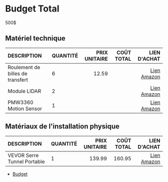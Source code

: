 # Budget Total
500$

## Matériel technique
| DESCRIPTION                     | QUANTITÉ      | PRIX UNITAIRE | COÛT TOTAL | LIEN D'ACHAT |
|:--------------------------------|:--------------|--------------:|-----------:|-------------:|
| Roulement de billes de transfert| 6             | 12.59         |            |[Lien Amazon]()|
| Module LIDAR                    | 2             |               |            |[Lien Amazon]()|
| PMW3360 Motion Sensor           | 1             |               |            |[Lien Amazon]()|

## Matériaux de l'installation physique
| DESCRIPTION                 | QUANTITÉ      | PRIX UNITAIRE | COÛT TOTAL | LIEN D'ACHAT |
|:----------------------------|:--------------|--------------:|-----------:|-------------:|
| VEVOR Serre Tunnel Portable | 1             |139.99         |160.95      |[Lien Amazon](https://www.amazon.ca/-/fr/portable-galvanis%C3%A9-sup%C3%A9rieure-diagonaux-enroulables/dp/B0D8KQLJKN?ref_=Oct_d_obs_d_2224151011_10&pd_rd_w=toKAh&content-id=amzn1.sym.cb374c46-3b5e-40a3-887b-3d3df2ac71f9&pf_rd_p=cb374c46-3b5e-40a3-887b-3d3df2ac71f9&pf_rd_r=3ANYEGFB9WWHHJSHAX98&pd_rd_wg=HCugw&pd_rd_r=48228fee-2bf4-47d6-a20a-6b6dc8adcbbb&pd_rd_i=B0D8KQLJKN&th=1)|


* [Budget](https://tim-montmorency.com/582523-gestion/#/contenus/4_faisabilite/40_budget/)
